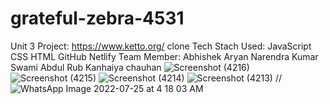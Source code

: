 # grateful-zebra-4531
Unit 3 Project:  https://www.ketto.org/ clone
Tech Stach Used:
JavaScript CSS HTML GitHub Netlify 
Team Member:
Abhishek Aryan
Narendra Kumar Swami
Abdul Rub
Kanhaiya chauhan
![Screenshot (4216)](https://user-images.githubusercontent.com/98692376/180668907-c982e176-f82b-47d1-9e3e-2d2a9293bf5c.png)
![Screenshot (4215)](https://user-images.githubusercontent.com/98692376/180668909-29405573-d796-4171-9379-c327070db95a.png)
![Screenshot (4214)](https://user-images.githubusercontent.com/98692376/180668912-00bf46a5-e536-402a-ad3b-90c0a12093c8.png)
![Screenshot (4213)](https://user-images.githubusercontent.com/98692376/180668919-0e195df3-e94b-4007-b6e0-b7a7ddd884c5.png)
//![WhatsApp Image 2022-07-25 at 4 18 03 AM](https://user-images.githubusercontent.com/98692376/180668952-ece3ac8f-d70c-4614-85eb-1bcf8a4c6561.jpeg)
